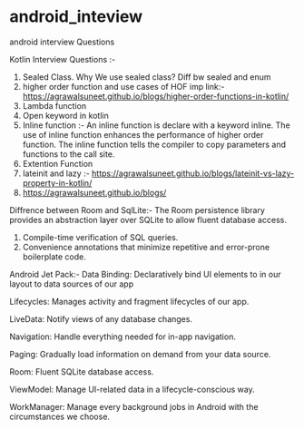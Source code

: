 # android_inteview
android interview Questions

Kotlin Interview Questions :- 
1. Sealed Class. Why We use sealed class? Diff bw sealed and enum 
2. higher order function and use cases of HOF imp link:- https://agrawalsuneet.github.io/blogs/higher-order-functions-in-kotlin/
3. Lambda function
4. Open keyword in kotlin
5. Inline function :- An inline function is declare with a keyword inline. The use of inline function enhances the performance of higher order function. The inline function tells the compiler to copy parameters and functions to the call site.
6. Extention Function
7. lateinit and lazy :- https://agrawalsuneet.github.io/blogs/lateinit-vs-lazy-property-in-kotlin/
8. https://agrawalsuneet.github.io/blogs/

Diffrence between Room and SqlLite:- 
The Room persistence library provides an abstraction layer over SQLite to allow fluent database access.
1. Compile-time verification of SQL queries.
2. Convenience annotations that minimize repetitive and error-prone boilerplate code.


Android Jet Pack:- 
Data Binding: Declaratively bind UI elements to in our layout to data sources of our app

Lifecycles: Manages activity and fragment lifecycles of our app.

LiveData: Notify views of any database changes.

Navigation: Handle everything needed for in-app navigation.

Paging: Gradually load information on demand from your data source.

Room: Fluent SQLite database access.

ViewModel: Manage UI-related data in a lifecycle-conscious way.

WorkManager: Manage every background jobs in Android with the circumstances we choose.
